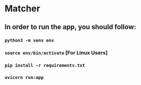 # Matcher

## In order to run the app, you should follow:
### ```python3 -m venv env```
### ```source env/bin/activate``` [For Linux Users]
### ```pip install -r requirements.txt```
### ```uvicorn run:app```
